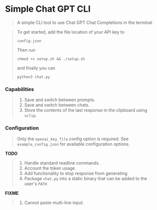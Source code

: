 # Simple Chat GPT CLI

> A simple CLI tool to use Chat GPT Chat Completions in the terminal

> To get started, add the file location of your API key to 
> ```
> config.json
> ```
> Then run 
> ```
> chmod +x setup.sh && ./setup.sh
> ```
> and finally you can
> ```
> python3 chat.py
> ```


### Capabilities
> 1. Save and switch between prompts.
> 2. Save and switch between chats.
> 3. Store the contents of the last response in the clipboard using `xclip`.

### Configuration
> Only the `openai_key_file` config option is required.
> See `example_config.json` for available configuration options.

**TODO**
> 1. Handle standard readline commands.
> 2. Account the token usage.
> 3. Add functionality to stop response from generating
> 4. Package `chat.py` into a static binary that can be added to the user's `PATH`

**FIXME**
> 1. Cannot paste multi-line input.
